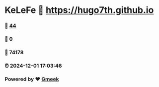 # KeLeFe :link: https://hugo7th.github.io 
### :page_facing_up: [44](https://hugo7th.github.io/tag.html) 
### :speech_balloon: 0 
### :hibiscus: 74178 
### :alarm_clock: 2024-12-01 17:03:46 
### Powered by :heart: [Gmeek](https://github.com/Meekdai/Gmeek)
